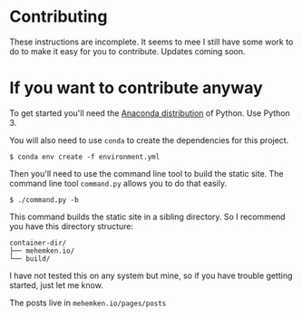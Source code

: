# Contributing

These instructions are incomplete. It seems to mee I still have some work to do to make it easy for you to contribute. Updates coming soon.

# If you want to contribute anyway

To get started you'll need the [Anaconda distribution][2] of Python. Use Python 3.

You will also need to use `conda` to create the dependencies for this project.

    $ conda env create -f environment.yml

Then you'll need to use the command line tool to build the static site. The command line tool `command.py` allows you to do that easily.

    $ ./command.py -b

This command builds the static site in a sibling directory. So I recommend you have this directory structure:

    container-dir/
    ├── mehemken.io/
    └── build/

I have not tested this on any system but mine, so if you have trouble getting started, just let me know.

The posts live in `mehemken.io/pages/posts`

[1]: http://mehemken.io "The best website on the planet."
[2]: https://www.continuum.io/downloads
